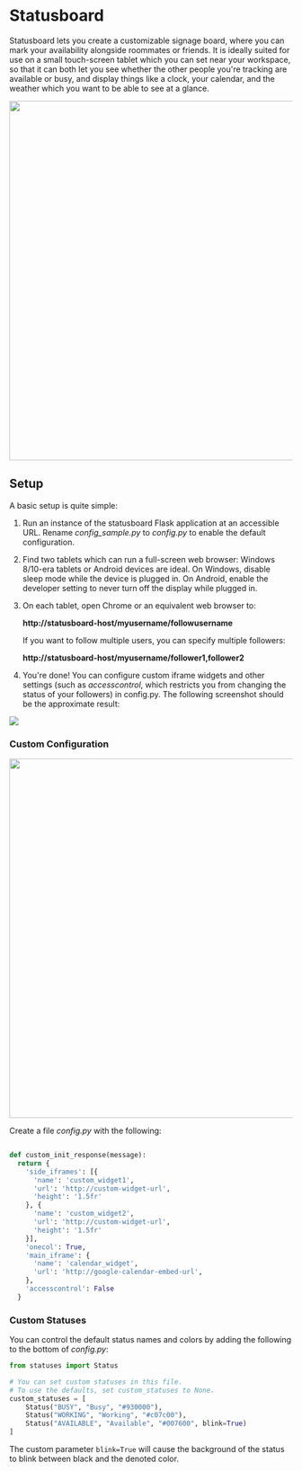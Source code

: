 # Statusboard
Statusboard lets you create a customizable signage board, where you can mark your availability alongside roommates or friends. It is ideally suited for use on a small touch-screen tablet which you can set near your workspace, so that it can both let you see whether the other people you're tracking are available or busy, and display things like a clock, your calendar, and the weather which you want to be able to see at a glance.

<img src="https://i.imgur.com/Nra1sex.gif" width=640 />


## Setup
A basic setup is quite simple:
1. Run an instance of the statusboard Flask application at an accessible URL. Rename *config_sample.py* to *config.py* to enable the default configuration.
2. Find two tablets which can run a full-screen web browser: Windows 8/10-era tablets or Android devices are ideal. On Windows, disable sleep mode while the device is plugged in. On Android, enable the developer setting to never turn off the display while plugged in.
3. On each tablet, open Chrome or an equivalent web browser to:

   **http://statusboard-host/myusername/followusername**
   
   If you want to follow multiple users, you can specify multiple followers:
   
   **http://statusboard-host/myusername/follower1,follower2**
   
4. You're done! You can configure custom iframe widgets and other settings (such as _accesscontrol_, which restricts you from changing the status of your followers) in config.py. The following screenshot should be the approximate result:

<img src="https://i.imgur.com/WL7g2V3.png" />

### Custom Configuration

<img src="https://i.imgur.com/meGpfSQ.png" width=640 />

Create a file *config.py* with the following:
```python

def custom_init_response(message):
  return {
    'side_iframes': [{
      'name': 'custom_widget1',
      'url': 'http://custom-widget-url',
      'height': '1.5fr'
    }, {
      'name': 'custom_widget2',
      'url': 'http://custom-widget-url',
      'height': '1.5fr'
    }],
    'onecol': True,
    'main_iframe': {
      'name': 'calendar_widget',
      'url': 'http://google-calendar-embed-url',
    },
    'accesscontrol': False
  }
```

### Custom Statuses

You can control the default status names and colors by adding the following to the bottom of *config.py*:
```python
from statuses import Status

# You can set custom statuses in this file.
# To use the defaults, set custom_statuses to None.
custom_statuses = [
    Status("BUSY", "Busy", "#930000"),
    Status("WORKING", "Working", "#c07c00"),
    Status("AVAILABLE", "Available", "#007600", blink=True)
]
```

The custom parameter `blink=True` will cause the background of the status to blink between black and the denoted color.

